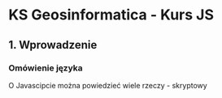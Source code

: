 # KS Geosinformatica - Kurs JS

## 1.  Wprowadzenie

### Omówienie języka

O Javascipcie można powiedzieć wiele rzeczy - skryptowy
<!--stackedit_data:
eyJoaXN0b3J5IjpbNDkyOTk5NzI3LDE0NTIwOTA4M119
-->